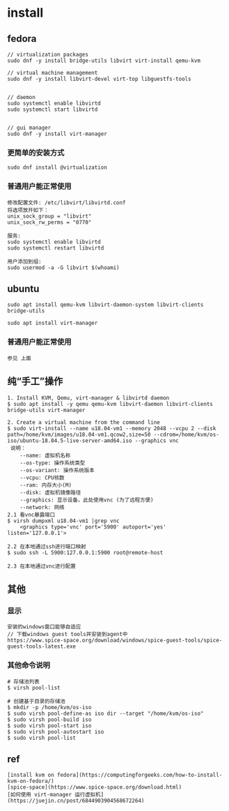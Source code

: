 # install

## fedora
```
// virtualization packages
sudo dnf -y install bridge-utils libvirt virt-install qemu-kvm

// virtual machine management
sudo dnf -y install libvirt-devel virt-top libguestfs-tools


// daemon
sudo systemctl enable libvirtd
sudo systemctl start libvirtd


// gui manager
sudo dnf -y install virt-manager
```


### 更简单的安装方式
```
sudo dnf install @virtualization
```

### 普通用户能正常使用
```
修改配置文件: /etc/libvirt/libvirtd.conf
将选项放开如下：
unix_sock_group = "libvirt"
unix_sock_rw_perms = "0770"

服务:
sudo systemctl enable libvirtd
sudo systemctl restart libvirtd

用户添加到组:
sudo usermod -a -G libvirt $(whoami)
```

## ubuntu
```
sudo apt install qemu-kvm libvirt-daemon-system libvirt-clients bridge-utils

sudo apt install virt-manager
```

### 普通用户能正常使用
```
参见 上面
```

## 纯“手工”操作
```
1. Install KVM, Qemu, virt-manager & libvirtd daemon
$ sudo apt install -y qemu qemu-kvm libvirt-daemon libvirt-clients bridge-utils virt-manager

2. Create a virtual machine from the command line
$ sudo virt-install --name u18.04-vm1 --memory 2048 --vcpu 2 --disk path=/home/kvm/images/u18.04-vm1.qcow2,size=50 --cdrom=/home/kvm/os-iso/ubuntu-18.04.5-live-server-amd64.iso --graphics vnc
 说明：
    --name: 虚拟机名称
    --os-type: 操作系统类型
    --os-variant: 操作系统版本
    --vcpu: CPU核数
    --ram: 内存大小(M)
    --disk: 虚拟机镜像路径
    --graphics: 显示设备，此处使用vnc (为了远程方便)
    --network: 网络
2.1 看vnc暴露端口
$ virsh dumpxml u18.04-vm1 |grep vnc
    <graphics type='vnc' port='5900' autoport='yes' listen='127.0.0.1'>

2.2 在本地通过ssh进行端口映射
$ sudo ssh -L 5900:127.0.0.1:5900 root@remote-host

2.3 在本地通过vnc进行配置
```

## 其他
### 显示
```
安装的windows窗口能够自适应
// 下载windows guest tools并安装到agent中
https://www.spice-space.org/download/windows/spice-guest-tools/spice-guest-tools-latest.exe
```

### 其他命令说明
```
# 存储池列表
$ virsh pool-list

# 创建基于目录的存储池
$ mkdir -p /home/kvm/os-iso
$ sudo virsh pool-define-as iso dir --target "/home/kvm/os-iso"
$ sudo virsh pool-build iso
$ sudo virsh pool-start iso
$ sudo virsh pool-autostart iso
$ sudo virsh pool-list
```

## ref
    [install kvm on fedora](https://computingforgeeks.com/how-to-install-kvm-on-fedora/)
    [spice-space](https://www.spice-space.org/download.html)
    [如何使用 virt-manager 运行虚拟机](https://juejin.cn/post/6844903904568672264)
